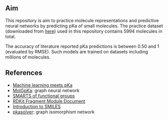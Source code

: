 ## Aim
This repository is aim to practice molecule representations and predictive neural networks by predicting pKa of small molecules. The practice dataset (downloaded from [here](https://github.com/czodrowskilab/Machine-learning-meets-pKa/blob/master/datasets/combined_training_datasets_unique.sdf)) used in this repository contains 5994 molecules in total.

The accuracy of literature reported pKa predictions is between 0.50 and 1 (evaluated by RMSE). Such models are trained on datasets including millions of molecules.


## References
- [Machine learning meets pKa](https://github.com/czodrowskilab/Machine-learning-meets-pKa)
- [MolGpKa](https://github.com/Xundrug/MolGpKa): graph neural network
- [SMARTS of functional groups](https://github.com/rdkit/rdkit/blob/master/Data/FunctionalGroups.txt)
- [RDKit Fragment Module Document](https://rdkit.org/docs/source/rdkit.Chem.Fragments.html)
- [Introduction to SMILES](https://www.daylight.com/dayhtml/doc/theory/theory.smiles.html)
- [pkasolver](https://github.com/mayrf/pkasolver): graph isomorphism network